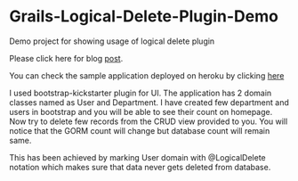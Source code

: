 Grails-Logical-Delete-Plugin-Demo
=================================

Demo project for showing usage of logical delete plugin

Please click here for blog [post](http://www.jellyfishtechnologies.com/blog/grails-logical-delete-plugin).

You can check the sample application deployed on heroku by clicking [here](http://grails-logical-delete-plugin.herokuapp.com)

I used bootstrap-kickstarter plugin for UI. The application has 2 domain classes named as User and Department. I have created few
 department and users in bootstrap and you will be able to see their count on homepage. Now try to delete few records from the CRUD view
 provided to you. You will notice that the GORM count will change but database count will remain same.

 This has been achieved by marking User domain with @LogicalDelete notation which makes sure that data never gets deleted from database.